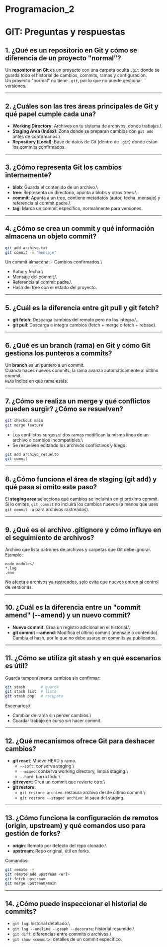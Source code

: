 # Programacion_2
# GIT: Preguntas y respuestas

## 1. ¿Qué es un repositorio en Git y cómo se diferencia de un proyecto "normal"?

Un **repositorio en Git** es un proyecto con una carpeta oculta `.git`
donde se guarda todo el historial de cambios, commits, ramas y
configuración.\
Un proyecto "normal" no tiene `.git`, por lo que no puede gestionar
versiones.

------------------------------------------------------------------------

## 2. ¿Cuáles son las tres áreas principales de Git y qué papel cumple cada una?

-   **Working Directory**: Archivos en tu sistema de archivos, donde
    trabajas.\
-   **Staging Area (Index)**: Zona donde se preparan cambios con
    `git add` antes de confirmarlos.\
-   **Repository (Local)**: Base de datos de Git (dentro de `.git`)
    donde están los commits confirmados.

------------------------------------------------------------------------

## 3. ¿Cómo representa Git los cambios internamente?

-   **blob**: Guarda el contenido de un archivo.\
-   **tree**: Representa un directorio, apunta a blobs y otros trees.\
-   **commit**: Apunta a un tree, contiene metadatos (autor, fecha,
    mensaje) y referencia al commit padre.\
-   **tag**: Marca un commit específico, normalmente para versiones.

------------------------------------------------------------------------

## 4. ¿Cómo se crea un commit y qué información almacena un objeto commit?

``` bash
git add archivo.txt
git commit -m "mensaje"
```

Un commit almacena: - Cambios confirmados.\
- Autor y fecha.\
- Mensaje del commit.\
- Referencia al commit padre.\
- Hash del tree con el estado del proyecto.

------------------------------------------------------------------------

## 5. ¿Cuál es la diferencia entre git pull y git fetch?

-   **git fetch**: Descarga cambios del remoto pero no los integra.\
-   **git pull**: Descarga e integra cambios (fetch + merge o fetch +
    rebase).

------------------------------------------------------------------------

## 6. ¿Qué es un branch (rama) en Git y cómo Git gestiona los punteros a commits?

Un **branch** es un puntero a un commit.\
Cuando haces nuevos commits, la rama avanza automáticamente al último
commit.\
`HEAD` indica en qué rama estás.

------------------------------------------------------------------------

## 7. ¿Cómo se realiza un merge y qué conflictos pueden surgir? ¿Cómo se resuelven?

``` bash
git checkout main
git merge feature
```

-   Los conflictos surgen si dos ramas modifican la misma línea de un
    archivo o cambios incompatibles.\
-   Se resuelven editando los archivos conflictivos y luego:

``` bash
git add archivo_resuelto
git commit
```

------------------------------------------------------------------------

## 8. ¿Cómo funciona el área de staging (git add) y qué pasa si omito este paso?

El **staging area** selecciona qué cambios se incluirán en el próximo
commit.\
Si lo omites, `git commit` no incluirá los cambios nuevos (a menos que
uses `git commit -a` para archivos rastreados).

------------------------------------------------------------------------

## 9. ¿Qué es el archivo .gitignore y cómo influye en el seguimiento de archivos?

Archivo que lista patrones de archivos y carpetas que Git debe ignorar.\
Ejemplo:

    node_modules/
    *.log
    .env

No afecta a archivos ya rastreados, solo evita que nuevos entren al
control de versiones.

------------------------------------------------------------------------

## 10. ¿Cuál es la diferencia entre un "commit amend" (--amend) y un nuevo commit?

-   **Nuevo commit**: Crea un registro adicional en el historial.\
-   **git commit --amend**: Modifica el último commit (mensaje o
    contenido). Cambia el hash, por lo que no debe usarse en commits ya
    publicados.

------------------------------------------------------------------------

## 11. ¿Cómo se utiliza git stash y en qué escenarios es útil?

Guarda temporalmente cambios sin confirmar:

``` bash
git stash       # guarda
git stash list  # lista
git stash pop   # recupera
```

Escenarios:\
- Cambiar de rama sin perder cambios.\
- Guardar trabajo en curso sin hacer commit.

------------------------------------------------------------------------

## 12. ¿Qué mecanismos ofrece Git para deshacer cambios?

-   **git reset**: Mueve HEAD y rama.
    -   `--soft`: conserva staging.\
    -   `--mixed`: conserva working directory, limpia staging.\
    -   `--hard`: borra todo.\
-   **git revert**: Crea un commit que revierte otro.\
-   **git restore**:
    -   `git restore archivo`: restaura archivo desde último commit.\
    -   `git restore --staged archivo`: lo saca del staging.

------------------------------------------------------------------------

## 13. ¿Cómo funciona la configuración de remotos (origin, upstream) y qué comandos uso para gestión de forks?

-   **origin**: Remoto por defecto del repo clonado.\
-   **upstream**: Repo original, útil en forks.

Comandos:

``` bash
git remote -v
git remote add upstream <url>
git fetch upstream
git merge upstream/main
```

------------------------------------------------------------------------

## 14. ¿Cómo puedo inspeccionar el historial de commits?

-   `git log`: historial detallado.\
-   `git log --oneline --graph --decorate`: historial resumido.\
-   `git diff`: diferencias entre commits o archivos.\
-   `git show <commit>`: detalles de un commit específico.
